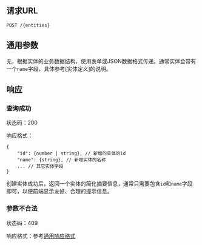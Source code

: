## 请求URL

    POST /{entities}

## 通用参数

无，根据实体的业务数据结构，使用表单或JSON数据格式传递。通常实体会带有一个`name`字段，具体参考[实体定义]的说明。

## 响应

### 查询成功

状态码：200

响应格式：

    {
        "id": {number | string}, // 新增的实体的id
        "name": {string}, // 新增实体的名称
        ... // 其它实体字段
    }

创建实体成功后，返回一个实体的简化摘要信息，通常只需要包含`id`和`name`字段即可，以便前端显示友好、合理的提示信息。

### 参数不合法

状态码：409

响应格式：参考[通用响应格式]()

